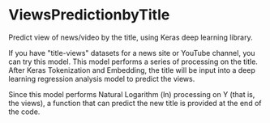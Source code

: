 # ViewsPredictionbyTitle
Predict view of news/video by the title, using Keras deep learning library.

If you have "title-views" datasets for a news site or YouTube channel, you can try this model. This model performs a series of processing on the title. After Keras Tokenization and Embedding, the title will be input into a deep learning regression analysis model to predict the views.

Since this model performs Natural Logarithm (ln) processing on Y (that is, the views), a function that can predict the new title is provided at the end of the code.

